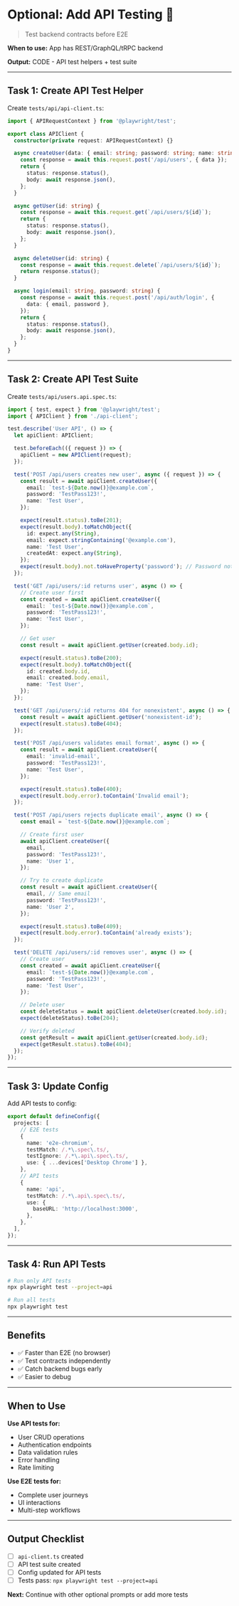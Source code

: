 # Optional: Add API Testing 🔌

> Test backend contracts before E2E

**When to use:** App has REST/GraphQL/tRPC backend

**Output:** CODE - API test helpers + test suite

---

## Task 1: Create API Test Helper

Create `tests/api/api-client.ts`:

```typescript
import { APIRequestContext } from '@playwright/test';

export class APIClient {
  constructor(private request: APIRequestContext) {}

  async createUser(data: { email: string; password: string; name: string }) {
    const response = await this.request.post('/api/users', { data });
    return {
      status: response.status(),
      body: await response.json(),
    };
  }

  async getUser(id: string) {
    const response = await this.request.get(`/api/users/${id}`);
    return {
      status: response.status(),
      body: await response.json(),
    };
  }

  async deleteUser(id: string) {
    const response = await this.request.delete(`/api/users/${id}`);
    return response.status();
  }

  async login(email: string, password: string) {
    const response = await this.request.post('/api/auth/login', {
      data: { email, password },
    });
    return {
      status: response.status(),
      body: await response.json(),
    };
  }
}
```

---

## Task 2: Create API Test Suite

Create `tests/api/users.api.spec.ts`:

```typescript
import { test, expect } from '@playwright/test';
import { APIClient } from './api-client';

test.describe('User API', () => {
  let apiClient: APIClient;

  test.beforeEach(({ request }) => {
    apiClient = new APIClient(request);
  });

  test('POST /api/users creates new user', async ({ request }) => {
    const result = await apiClient.createUser({
      email: `test-${Date.now()}@example.com`,
      password: 'TestPass123!',
      name: 'Test User',
    });

    expect(result.status).toBe(201);
    expect(result.body).toMatchObject({
      id: expect.any(String),
      email: expect.stringContaining('@example.com'),
      name: 'Test User',
      createdAt: expect.any(String),
    });
    expect(result.body).not.toHaveProperty('password'); // Password not returned
  });

  test('GET /api/users/:id returns user', async () => {
    // Create user first
    const created = await apiClient.createUser({
      email: `test-${Date.now()}@example.com`,
      password: 'TestPass123!',
      name: 'Test User',
    });

    // Get user
    const result = await apiClient.getUser(created.body.id);

    expect(result.status).toBe(200);
    expect(result.body).toMatchObject({
      id: created.body.id,
      email: created.body.email,
      name: 'Test User',
    });
  });

  test('GET /api/users/:id returns 404 for nonexistent', async () => {
    const result = await apiClient.getUser('nonexistent-id');
    expect(result.status).toBe(404);
  });

  test('POST /api/users validates email format', async () => {
    const result = await apiClient.createUser({
      email: 'invalid-email',
      password: 'TestPass123!',
      name: 'Test User',
    });

    expect(result.status).toBe(400);
    expect(result.body.error).toContain('Invalid email');
  });

  test('POST /api/users rejects duplicate email', async () => {
    const email = `test-${Date.now()}@example.com`;

    // Create first user
    await apiClient.createUser({
      email,
      password: 'TestPass123!',
      name: 'User 1',
    });

    // Try to create duplicate
    const result = await apiClient.createUser({
      email, // Same email
      password: 'TestPass123!',
      name: 'User 2',
    });

    expect(result.status).toBe(409);
    expect(result.body.error).toContain('already exists');
  });

  test('DELETE /api/users/:id removes user', async () => {
    // Create user
    const created = await apiClient.createUser({
      email: `test-${Date.now()}@example.com`,
      password: 'TestPass123!',
      name: 'Test User',
    });

    // Delete user
    const deleteStatus = await apiClient.deleteUser(created.body.id);
    expect(deleteStatus).toBe(204);

    // Verify deleted
    const getResult = await apiClient.getUser(created.body.id);
    expect(getResult.status).toBe(404);
  });
});
```

---

## Task 3: Update Config

Add API tests to config:

```typescript
export default defineConfig({
  projects: [
    // E2E tests
    {
      name: 'e2e-chromium',
      testMatch: /.*\.spec\.ts/,
      testIgnore: /.*\.api\.spec\.ts/,
      use: { ...devices['Desktop Chrome'] },
    },
    // API tests
    {
      name: 'api',
      testMatch: /.*\.api\.spec\.ts/,
      use: {
        baseURL: 'http://localhost:3000',
      },
    },
  ],
});
```

---

## Task 4: Run API Tests

```bash
# Run only API tests
npx playwright test --project=api

# Run all tests
npx playwright test
```

---

## Benefits

- ✅ Faster than E2E (no browser)
- ✅ Test contracts independently
- ✅ Catch backend bugs early
- ✅ Easier to debug

---

## When to Use

**Use API tests for:**

- User CRUD operations
- Authentication endpoints
- Data validation rules
- Error handling
- Rate limiting

**Use E2E tests for:**

- Complete user journeys
- UI interactions
- Multi-step workflows

---

## Output Checklist

- [ ] `api-client.ts` created
- [ ] API test suite created
- [ ] Config updated for API tests
- [ ] Tests pass: `npx playwright test --project=api`

**Next:** Continue with other optional prompts or add more tests
